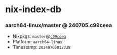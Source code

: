 # nix-index-db
### aarch64-linux/master @ 240705.c99ceea
- Nixpkgs: `master`@[`c99ceea`](https://github.com/NixOS/nixpkgs/commit/c99ceeab58cb8a0826937d1cc6e83ef7ac4549d9)
- Platform: `aarch64-linux`
- Timestamp: `20240705012338`
